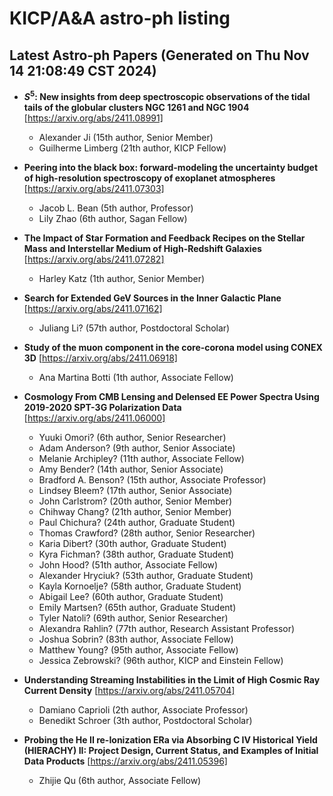 # KICP/A&A astro-ph listing

## Latest Astro-ph Papers (Generated on Thu Nov 14 21:08:49 CST 2024)

- **$S^5$: New insights from deep spectroscopic observations of the tidal tails of the globular clusters NGC 1261 and NGC 1904**
[https://arxiv.org/abs/2411.08991]
  + Alexander Ji (15th author, Senior Member)
  + Guilherme Limberg (21th author, KICP Fellow)

- **Peering into the black box: forward-modeling the uncertainty budget of high-resolution spectroscopy of exoplanet atmospheres**
[https://arxiv.org/abs/2411.07303]
  + Jacob L. Bean (5th author, Professor)
  + Lily Zhao (6th author, Sagan Fellow)

- **The Impact of Star Formation and Feedback Recipes on the Stellar Mass and Interstellar Medium of High-Redshift Galaxies**
[https://arxiv.org/abs/2411.07282]
  + Harley Katz (1th author, Senior Member)

- **Search for Extended GeV Sources in the Inner Galactic Plane**
[https://arxiv.org/abs/2411.07162]
  + Juliang Li? (57th author, Postdoctoral Scholar)

- **Study of the muon component in the core-corona model using CONEX 3D**
[https://arxiv.org/abs/2411.06918]
  + Ana Martina Botti (1th author, Associate Fellow)

- **Cosmology From CMB Lensing and Delensed EE Power Spectra Using 2019-2020 SPT-3G Polarization Data**
[https://arxiv.org/abs/2411.06000]
  + Yuuki Omori? (6th author, Senior Researcher)
  + Adam Anderson? (9th author, Senior Associate)
  + Melanie Archipley? (11th author, Associate Fellow)
  + Amy Bender? (14th author, Senior Associate)
  + Bradford A. Benson? (15th author, Associate Professor)
  + Lindsey Bleem? (17th author, Senior Associate)
  + John Carlstrom? (20th author, Senior Member)
  + Chihway Chang? (21th author, Senior Member)
  + Paul Chichura? (24th author, Graduate Student)
  + Thomas Crawford? (28th author, Senior Researcher)
  + Karia Dibert? (30th author, Graduate Student)
  + Kyra Fichman? (38th author, Graduate Student)
  + John Hood? (51th author, Associate Fellow)
  + Alexander Hryciuk? (53th author, Graduate Student)
  + Kayla Kornoelje? (58th author, Graduate Student)
  + Abigail Lee? (60th author, Graduate Student)
  + Emily Martsen? (65th author, Graduate Student)
  + Tyler Natoli? (69th author, Senior Researcher)
  + Alexandra Rahlin? (77th author, Research Assistant Professor)
  + Joshua Sobrin? (83th author, Associate Fellow)
  + Matthew Young? (95th author, Associate Fellow)
  + Jessica Zebrowski? (96th author, KICP and Einstein Fellow)

- **Understanding Streaming Instabilities in the Limit of High Cosmic Ray Current Density**
[https://arxiv.org/abs/2411.05704]
  + Damiano Caprioli (2th author, Associate Professor)
  + Benedikt Schroer (3th author, Postdoctoral Scholar)

- **Probing the He II re-Ionization ERa via Absorbing C IV Historical Yield (HIERACHY) II: Project Design, Current Status, and Examples of Initial Data Products**
[https://arxiv.org/abs/2411.05396]
  + Zhijie Qu (6th author, Associate Fellow)

